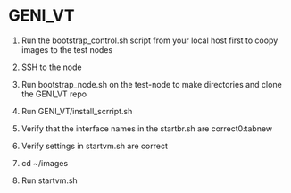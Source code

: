 # GENI_VT
1) Run the bootstrap_control.sh script from your local host first to coopy images to the test nodes

2) SSH to the node

3) Run bootstrap_node.sh on the test-node to make directories and clone the GENI_VT repo

4) Run GENI_VT/install_scrript.sh

5) Verify that the interface names in the startbr.sh are correct0:tabnew

6) Verify settings in startvm.sh are correct

7) cd ~/images

8) Run startvm.sh

